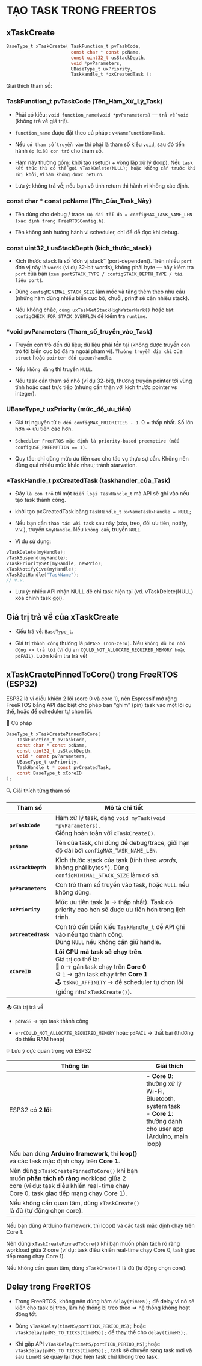 # TẠO TASK TRONG FREERTOS

## xTaskCreate

```c
BaseType_t xTaskCreate( TaskFunction_t pvTaskCode,
                        const char * const pcName,
                        const uint32_t usStackDepth,
                        void *pvParameters,
                        UBaseType_t uxPriority,
                        TaskHandle_t *pxCreatedTask );
```

Giải thích tham số:

### TaskFunction_t pvTaskCode (Tên_Hàm_Xử_Lý_Task)

- Phải có kiểu: `void function_name(void *pvParameters)` — `trả về void` (không trả về giá trị!).

- `function_name` được đặt theo cú pháp : `v<NameFunction>Task`.

- Nếu `có tham số truyền vào` thì phải là tham số kiểu `void`, sau đó tiến hành `ép kiểu con trỏ` cho tham số.

- Hàm này thường gồm: khởi tạo (setup) + vòng lặp xử lý (loop). Nếu `task kết thúc thì có thể gọi vTaskDelete(NULL); hoặc không cần trước khi rời khỏi`, vì `hàm không được return`.

- Lưu ý: không trả về; nếu bạn vô tình return thì hành vi không xác định.

### const char * const pcName (Tên_Của_Task_Này)

- Tên dùng cho debug / trace. `Độ dài tối đa = configMAX_TASK_NAME_LEN (xác định trong FreeRTOSConfig.h)`.

- Tên không ảnh hưởng hành vi scheduler, chỉ để dễ đọc khi debug.

### const uint32_t usStackDepth (kích_thước_stack)

- Kích thước stack là số “đơn vị stack” (port-dependent). Trên nhiều `port` đơn vị này là `words` (ví dụ 32-bit words), không phải byte — hãy kiểm tra `port` của bạn (`xem portSTACK_TYPE / configSTACK_DEPTH_TYPE / tài liệu port`).

- Dùng `configMINIMAL_STACK_SIZE` làm mốc và tăng thêm theo nhu cầu (những hàm dùng nhiều biến cục bộ, chuỗi, printf sẽ cần nhiều stack).

- Nếu không chắc, `dùng uxTaskGetStackHighWaterMark()` hoặc `bật configCHECK_FOR_STACK_OVERFLOW` để kiểm tra `runtime`.

### *void pvParameters (Tham_số_truyền_vào_Task)

- Truyền con trỏ đến dữ liệu; dữ liệu phải tồn tại (không được truyền con trỏ tới biến cục bộ đã ra ngoài phạm vi). `Thường truyền địa chỉ` của `struct` hoặc `pointer đến queue/handle`.

- Nếu `không dùng` thì truyền `NULL`.

- Nếu task cần tham số nhỏ (ví dụ 32-bit), thường truyền pointer tới vùng tĩnh hoặc cast trực tiếp (nhưng cẩn thận với kích thước pointer vs integer).

### UBaseType_t uxPriority (mức_độ_ưu_tiên)

- Giá trị nguyên từ `0 đến configMAX_PRIORITIES - 1`. 0 = thấp nhất. Số lớn hơn => ưu tiên cao hơn.

- `Scheduler FreeRTOS mặc định là priority-based preemptive (nếu configUSE_PREEMPTION == 1)`.

- Quy tắc: chỉ dùng mức ưu tiên cao cho tác vụ thực sự cần. Không nên dùng quá nhiều mức khác nhau; tránh starvation.

### *TaskHandle_t pxCreatedTask (taskhandler_của_Task)

- Đây `là con trỏ` tới một `biến loại TaskHandle_t` mà API sẽ ghi vào nếu tạo task thành công.

- khởi tạo pxCreatedTask bằng `TaskHandle_t x<NameTask>Handle = NULL;`

- Nếu bạn cần `thao tác với task` sau này (xóa, treo, đổi ưu tiên, notify, v.v.), truyền `&myHandle`. Nếu `không cần`, truyền `NULL`.

- Ví dụ sử dụng:

```c
vTaskDelete(myHandle); 
vTaskSuspend(myHandle); 
vTaskPrioritySet(myHandle, newPrio);
xTaskNotifyGive(myHandle); 
xTaskGetHandle("TaskName");
// v.v.
```

- Lưu ý: nhiều API nhận NULL để chỉ task hiện tại (vd. vTaskDelete(NULL) xóa chính task gọi).

## Giá trị trả về của xTaskCreate

- Kiểu trả về: `BaseType_t`.

- Giá trị `thành công` thường là `pdPASS (non-zero)`. Nếu `không đủ bộ nhớ động => trả lỗi` (ví dụ `errCOULD_NOT_ALLOCATE_REQUIRED_MEMORY hoặc pdFAIL`). Luôn kiểm tra trả về!

## xTaskCraetePinnedToCore() trong FreeRTOS (ESP32)

ESP32 là vi điều khiển 2 lõi (core 0 và core 1), nên Espressif mở rộng FreeRTOS bằng API đặc biệt cho phép bạn “ghim” (pin) task vào một lõi cụ thể, hoặc để scheduler tự chọn lõi.

📘 Cú pháp

```c
BaseType_t xTaskCreatePinnedToCore(
    TaskFunction_t pvTaskCode,
    const char * const pcName,
    const uint32_t usStackDepth,
    void * const pvParameters,
    UBaseType_t uxPriority,
    TaskHandle_t * const pvCreatedTask,
    const BaseType_t xCoreID
);
```

🔍 Giải thích từng tham số

| Tham số             | Mô tả chi tiết                                                                                                                                                                                                                  |
| ------------------- | ------------------------------------------------------------------------------------------------------------------------------------------------------------------------------------------------------------------------------- |
| **`pvTaskCode`**    | Hàm xử lý task, dạng `void myTask(void *pvParameters)`. <br>Giống hoàn toàn với `xTaskCreate()`.                                                                                                                                |
| **`pcName`**        | Tên của task, chỉ dùng để debug/trace, giới hạn độ dài bởi `configMAX_TASK_NAME_LEN`.                                                                                                                                           |
| **`usStackDepth`**  | Kích thước stack của task (tính theo *words*, không phải bytes*). Dùng `configMINIMAL_STACK_SIZE` làm cơ sở.                                                                                                                    |
| **`pvParameters`**  | Con trỏ tham số truyền vào task, hoặc `NULL` nếu không dùng.                                                                                                                                                                    |
| **`uxPriority`**    | Mức ưu tiên task (`0` → thấp nhất). Task có priority cao hơn sẽ được ưu tiên hơn trong lịch trình.                                                                                                                              |
| **`pvCreatedTask`** | Con trỏ đến biến kiểu `TaskHandle_t` để API ghi vào nếu tạo thành công. <br> Dùng `NULL` nếu không cần giữ handle.                                                                                                              |
| **`xCoreID`**       | **Lõi CPU mà task sẽ chạy trên.** <br>Giá trị có thể là: <br>🧠 `0` → gán task chạy trên **Core 0** <br>⚙️ `1` → gán task chạy trên **Core 1** <br>🕹️ `tskNO_AFFINITY` → để scheduler tự chọn lõi (giống như `xTaskCreate()`). |

📤 Giá trị trả về

- `pdPASS` → tạo task thành công

- `errCOULD_NOT_ALLOCATE_REQUIRED_MEMORY` hoặc `pdFAIL` → thất bại (thường do thiếu RAM heap)

💡 Lưu ý cực quan trọng với ESP32

| Thông tin                                                                                                                                                                   | Giải thích                                                                                                              |
| ----------------------------------------------------------------------------------------------------------------------------------------------------------------------------- | ----------------------------------------------------------------------------------------------------------------------- |
| ESP32 có **2 lõi**:                                                                                                                                                           | - **Core 0**: thường xử lý Wi-Fi, Bluetooth, system task<br>- **Core 1**: thường dành cho user app (Arduino, main loop) |
| Nếu bạn dùng **Arduino framework**, thì **loop()** và các task mặc định chạy trên **Core 1**.                                                                                 |                                                                                                                         |
| Nên dùng `xTaskCreatePinnedToCore()` khi bạn muốn **phân tách rõ ràng** workload giữa 2 core (ví dụ: task điều khiển real-time chạy Core 0, task giao tiếp mạng chạy Core 1). |                                                                                                                         |
| Nếu không cần quan tâm, dùng `xTaskCreate()` là đủ (tự động chọn core).                                                                                                       |                                                                                                                         |

Nếu bạn dùng Arduino framework, thì loop() và các task mặc định chạy trên Core 1.

Nên dùng `xTaskCreatePinnedToCore()` khi bạn muốn phân tách rõ ràng workload giữa 2 core (ví dụ: task điều khiển real-time chạy Core 0, task giao tiếp mạng chạy Core 1).

Nếu không cần quan tâm, dùng `xTaskCreate()` là đủ (tự động chọn core).

## Delay trong FreeRTOS

- Trong FreeRTOS, không nên dùng hàm `delay(timeMS);` để delay vì nó sẽ kiến cho task bị treo, làm hệ thống bị treo theo => hệ thống không hoạt động tốt.

- Dùng `vTaskDelay(timeMS/portTICK_PERIOD_MS);` hoặc `vTaskDelay(pdMS_TO_TICKS(timeMS));` để thay thế cho `delay(timeMS);`.

- Khi gặp API `vTaskDelay(timeMS/portTICK_PERIOD_MS);`hoặc `vTaskDelay(pdMS_TO_TICKS(timeMS));` , task sẽ chuyển sang task mới và sau `timeMS` sẽ quay lại thực hiện task chứ không treo task.
